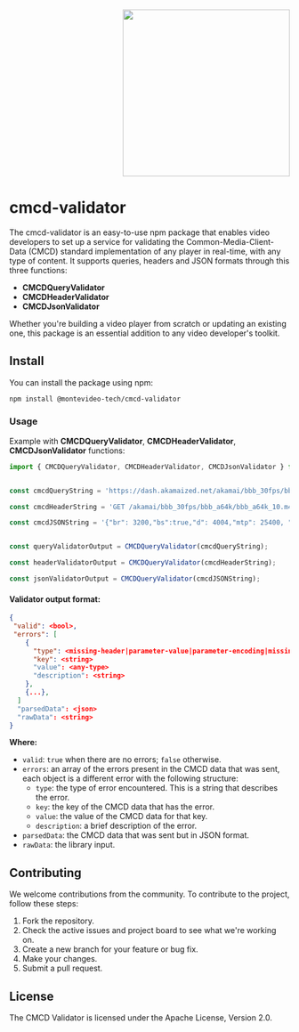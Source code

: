 <h3 align="right">
	<b>
	  <a  href="https://montevideotech.dev/summer-camp-2023/"><img decoding="async" width="300"  src="https://montevideotech.dev/wp-content/uploads/2020/09/mvd-tech-02-1024x653.png" ></a><br>
  </b>
</h3>

# cmcd-validator

The cmcd-validator is an easy-to-use npm package that enables video developers to set up a service for validating the Common-Media-Client-Data (CMCD) standard implementation of any player in real-time, with any type of content. It supports queries, headers and JSON formats through this three functions:

- **CMCDQueryValidator**
- **CMCDHeaderValidator**
- **CMCDJsonValidator**

Whether you're building a video player from scratch or updating an existing one, this package is an essential addition to any video developer's toolkit.

## Install

You can install the package using npm:

```bash
npm install @montevideo-tech/cmcd-validator
```

### Usage

Example with **CMCDQueryValidator**, **CMCDHeaderValidator**, **CMCDJsonValidator** functions:

```javascript
import { CMCDQueryValidator, CMCDHeaderValidator, CMCDJsonValidator } from "@montevideo-tech/cmcd-validator";


const cmcdQueryString = 'https://dash.akamaized.net/akamai/bbb_30fps/bbb_30fps_3840x2160_12000k/bbb_30fps_3840x2160_12000k_0.m4v?CMCD=cid%3D%2221cf726cfe3d937b5f974f72bb5bd06a%22%2Cot%3Di%2Csf%3Dd%2Csid%3D%22b248658d-1d1a-4039-91d0-8c08ba597da5%22%2Cst%3Dv%2Csu';

const cmcdHeaderString = 'GET /akamai/bbb_30fps/bbb_a64k/bbb_a64k_10.m4a HTTP/1.1\nAccept: */*\nAccept-Encoding: gzip, deflate, br\nAccept-Language: es-ES,es;q=0.9\nCMCD-Object: br=67,d=4011,ot=a,tb=67\nCMCD-Request: bl=31700,dl=31700,mtp=10600,nor="bbb_a64k_11.m4a"\nCMCD-Session: sf=d,sid="b62ac932-1967-4368-8e9a-31df70ef2bc5",st=v\nCMCD-Status: rtp=100\nConnection: keep-alive\nHost: dash.akamaized.net\nOrigin: https://reference.dashif.org\nReferer: https://reference.dashif.org/\nSec-Fetch-Dest: empty\nSec-Fetch-Mode: cors\nSec-Fetch-Site: cross-site\nUser-Agent: Mozilla/5.0 (X11; Linux x86_64) AppleWebKit/537.36 (KHTML, like Gecko) Chrome/109.0.0.0 Safari/537.36\nsec-ch-ua: "Not_A Brand";v="99", "Google Chrome";v="109", "Chromium";v="109"\nsec-ch-ua-mobile: ?0\nsec-ch-ua-platform: "Linux"\n';

const cmcdJSONString = '{"br": 3200,"bs":true,"d": 4004,"mtp": 25400, "ot": "v", "rtp":15000,"sid": "6e2fb550-c457-11e9-bb97-0800200c9a66","tb":6000}';


const queryValidatorOutput = CMCDQueryValidator(cmcdQueryString);

const headerValidatorOutput = CMCDQueryValidator(cmcdHeaderString);

const jsonValidatorOutput = CMCDQueryValidator(cmcdJSONString);
```

#### **Validator output format:**

```json
{
 "valid": <bool>,
 "errors": [
    {
      "type": <missing-header|parameter-value|parameter-encoding|missing-parameter|invalid-header|unknown-parameter|invalid-header-encoding|invalid-json|etc...>,
      "key": <string>
      "value": <any-type>
      "description": <string>
    },
    {...},
  ]
  "parsedData": <json>
  "rawData": <string>
}
```

**Where:**

-   `valid`:  `true`  when there are no errors;  `false`  otherwise.
-   `errors`: an array of the errors present in the CMCD data that was sent, each object is a different error with the following structure:
    -   `type`: the type of error encountered. This is a string that describes the error. 
    -   `key`: the key of the CMCD data that has the error.
    -   `value`: the value of the CMCD data for that key.
    -   `description`: a brief description of the error.
-   `parsedData`: the CMCD data that was sent but in JSON format. 
-   `rawData`: the library input.

## Contributing

We welcome contributions from the community. To contribute to the project, follow these steps:

1. Fork the repository.
2. Check the active issues and project board to see what we're working on.
3. Create a new branch for your feature or bug fix.
4. Make your changes.
5. Submit a pull request.

## License

The CMCD Validator is licensed under the Apache License, Version 2.0.